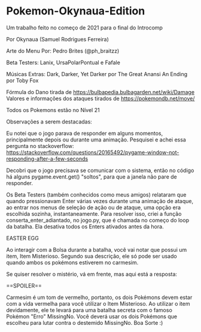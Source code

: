 # Pokemon-Okynaua-Edition
Um trabalho feito no começo de 2021 para o final do Introcomp

Por Okynaua (Samuel Rodrigues Ferreira)

Arte do Menu Por: Pedro Brites (@ph_braitzz)

Beta Testers: Lanix, UrsaPolarPontual e Fafale

Músicas Extras:
Dark, Darker, Yet Darker por The Great Anansi
An Ending por Toby Fox

Fórmula do Dano tirada de https://bulbapedia.bulbagarden.net/wiki/Damage
Valores e informações dos ataques tirados de https://pokemondb.net/move/

Todos os Pokemons estão no Nível 21


Observações a serem destacadas:

Eu notei que o jogo parava de responder em alguns momentos, principalmente depois ou durante uma animação.
Pesquisei e achei essa pergunta no stackoverflow: https://stackoverflow.com/questions/20165492/pygame-window-not-responding-after-a-few-seconds

Decobri que o jogo precisava se comunicar com o sistema, então no código há alguns pygame.event.get() "soltos", para que a janela não pare de responder.

Os Beta Testers (também conhecidos como meus amigos) relataram que quando pressionavam Enter várias vezes durante uma animação de ataque, ao entrar nos menus de seleção de ação ou de ataque, uma opção era escolhida sozinha, instantaneamente.
Para resolver isso, criei a função conserta_enter_adiantado, no jogo.py, que é chamada no começo do loop da batalha. Ela desativa todos os Enters ativados antes da hora.


EASTER EGG

Ao interagir com a Bolsa durante a batalha, você vai notar que possui um item, Item Misterioso. Segundo sua descrição, ele só pode ser usado quando ambos os pokémons estiverem no carmesim.

Se quiser resolver o mistério, vá em frente, mas aqui está a resposta:





==SPOILER==

Carmesim é um tom de vermelho, portanto, os dois Pokémons devem estar com a vida vermelha para você utilizar o Item Misterioso.
Ao utilizar o item devidamente, ele te levará para uma batalha secreta com o famoso Pokémon "Erro" MissingNo.
Você deverá usar os dois Pokémons que escolheu para lutar contra o destemido MissingNo.
Boa Sorte :)
